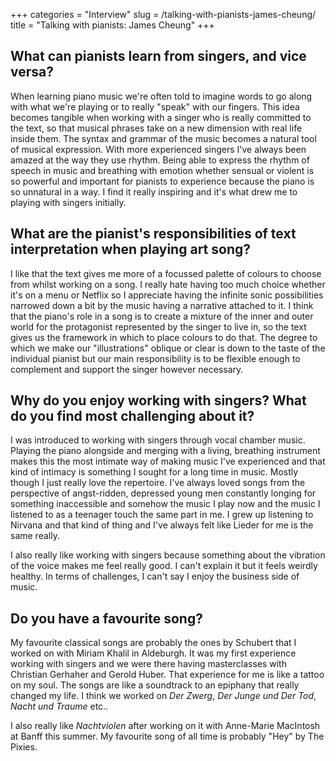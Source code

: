 +++
categories = "Interview"
slug = /talking-with-pianists-james-cheung/
title = "Talking with pianists: James Cheung"
+++

## What can pianists learn from singers, and vice versa?

When learning piano music we're often told to imagine words to go along with what we're playing or to really "speak" with our fingers. This idea becomes tangible when working with a singer who is really committed to the text, so that musical phrases take on a new dimension with real life inside them. The syntax and grammar of the music becomes a natural tool of musical expression. With more experienced singers I've always been amazed at the way they use rhythm. Being able to express the rhythm of speech in music and breathing with emotion whether sensual or violent is so powerful and important for pianists to experience because the piano is so unnatural in a way. I find it really inspiring and it's what drew me to playing with singers initially. 

## What are the pianist's responsibilities of text interpretation when playing art song?

I like that the text gives me more of a focussed palette of colours to choose from whilst working on a song. I really hate having too much choice whether it's on a menu or Netflix so I appreciate having the infinite sonic possibilities narrowed down a bit by the music having a narrative attached to it. I think that the piano's role in a song is to create a mixture of the inner and outer world for the protagonist represented by the singer to live in, so the text gives us the framework in which to place colours to do that. The degree to which we make our "illustrations" oblique or clear is down to the taste of the individual pianist but our main responsibility is to be flexible enough to complement and support the singer however necessary. 

## Why do you enjoy working with singers? What do you find most challenging about it?

I was introduced to working with singers through vocal chamber music. Playing the piano alongside and merging with a living, breathing instrument makes this the most intimate way of making music I've experienced and that kind of intimacy is something I sought for a long time in music. Mostly though I just really love the repertoire. I've always loved songs from the perspective of angst-ridden, depressed young men constantly longing for something inaccessible and somehow the music I play now and the music I listened to as a teenager touch the same part in me. I grew up listening to Nirvana and that kind of thing and I've always felt like Lieder for me is the same really. 

I also really like working with singers because something about the vibration of the voice makes me feel really good. I can't explain it but it feels weirdly healthy. In terms of challenges, I can't say I enjoy the business side of music.

## Do you have a favourite song?

My favourite classical songs are probably the ones by Schubert that I worked on with Miriam Khalil in Aldeburgh. It was my first experience working with singers and we were there having masterclasses with Christian Gerhaher and Gerold Huber. That experience for me is like a tattoo on my soul. The songs are like a soundtrack to an epiphany that really changed my life. I think we worked on *Der Zwerg*, *Der Junge und Der Tod*, *Nacht und Traume* etc..

I also really like *Nachtviolen* after working on it with Anne-Marie MacIntosh at Banff this summer. My favourite song of all time is probably "Hey" by The Pixies. 
